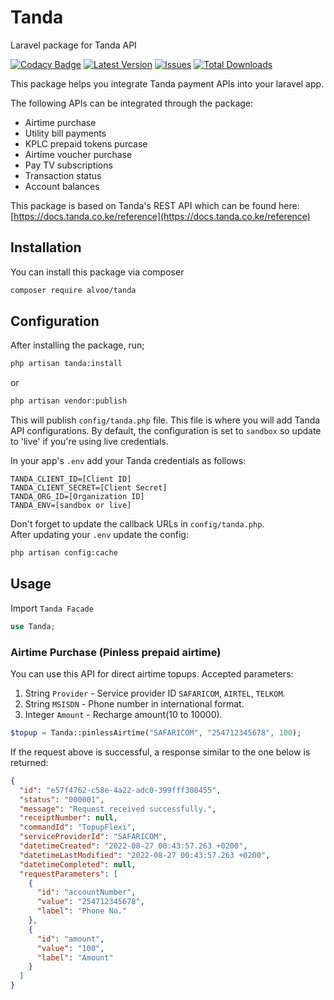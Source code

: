# Tanda
Laravel package for Tanda API

[![Codacy Badge](https://app.codacy.com/project/badge/Grade/fc6d5c6826f14df481d8db85151994a2)](https://www.codacy.com/gh/alvinmurimi/Tanda/dashboard?utm_source=github.com&amp;utm_medium=referral&amp;utm_content=alvinmurimi/Tanda&amp;utm_campaign=Badge_Grade)
[![Latest Version](https://img.shields.io/github/release/alvinmurimi/tanda.svg?style=flat-square)](https://github.com/alvinmurimi/tanda/releases)
[![Issues](https://img.shields.io/github/issues/alvinmurimi/tanda.svg?style=flat-square)](https://github.com/alvinmurimi/tanda/issues)
[![Total Downloads](https://img.shields.io/packagist/dt/alvoo/tanda.svg?style=flat-square)](https://packagist.org/packages/alvoo/tanda)

This package helps you integrate Tanda payment APIs into your laravel app.

The following APIs can be integrated through the package:
  -  Airtime purchase
  -  Utility bill payments
  -  KPLC prepaid tokens purcase
  -  Airtime voucher purchase
  -  Pay TV subscriptions
  -  Transaction status
  -  Account balances

This package is based on Tanda's REST API which can be found here: [https://docs.tanda.co.ke/reference](https://docs.tanda.co.ke/reference)

## Installation
You can install this package via composer

```sh
composer require alvoo/tanda
```

## Configuration
After installing the package, run;
```sh
php artisan tanda:install
```
or 

```sh
php artisan vendor:publish
```
This will publish `config/tanda.php` file.
This file is where you will add Tanda API configurations. By default, the configuration is set to `sandbox` so update to 'live' if you're using live credentials.

In your app's `.env` add your Tanda credentials as follows:

```
TANDA_CLIENT_ID=[Client ID]
TANDA_CLIENT_SECRET=[Client Secret]
TANDA_ORG_ID=[Organization ID]
TANDA_ENV=[sandbox or live]
```
Don't forget to update the callback URLs in `config/tanda.php`.<br>
After updating your `.env` update the config:
```sh
php artisan config:cache
```

## Usage

Import `Tanda Facade`
```php
use Tanda;
```
### Airtime Purchase (Pinless prepaid airtime)
You can use this API for direct airtime topups.
Accepted parameters:
1.  String `Provider` - Service provider ID `SAFARICOM`, `AIRTEL`, `TELKOM`.
2.  String `MSISDN` - Phone number in international format.
3.  Integer `Amount` - Recharge amount(10 to 10000).
```php
$topup = Tanda::pinlessAirtime("SAFARICOM", "254712345678", 100);
```
If the request above is successful, a response similar to the one below is returned:
```json
{
  "id": "e57f4762-c58e-4a22-adc0-399fff308455",
  "status": "000001",
  "message": "Request received successfully.",
  "receiptNumber": null,
  "commandId": "TopupFlexi",
  "serviceProviderId": "SAFARICOM",
  "datetimeCreated": "2022-08-27 00:43:57.263 +0200",
  "datetimeLastModified": "2022-08-27 00:43:57.263 +0200",
  "datetimeCompleted": null,
  "requestParameters": [
    {
      "id": "accountNumber",
      "value": "254712345678",
      "label": "Phone No."
    },
    {
      "id": "amount",
      "value": "100",
      "label": "Amount"
    }
  ]
}
```
